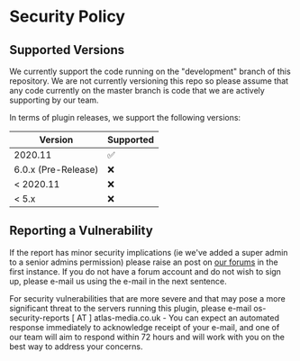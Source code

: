 # Security Policy

## Supported Versions

We currently support the code running on the "development" branch of this repository. We are not currently versioning this repo so please assume that any code currently on the master branch is code that we are actively supporting by our team. 

In terms of plugin releases, we support the following versions:

| Version | Supported          |
| ------- | ------------------ |
| 2020.11   | :white_check_mark: |
| 6.0.x (Pre-Release)  | :x:                |
| < 2020.11  | :x:                |
| < 5.x  | :x:                |

## Reporting a Vulnerability

If the report has minor security implications (ie we've added a super admin to a senior admins permission) please raise an post on [our forums](https://forum.totalfreedom.me/) in the first instance. If you do not have a forum account and do not wish to sign up, please e-mail us using the e-mail in the next sentence.

For security vulnerabilities that are more severe and that may pose a more significant threat to the servers running this plugin, please e-mail os-security-reports [ AT ] atlas-media.co.uk - You can expect an automated response immediately to acknowledge receipt of your e-mail, and one of our team will aim to respond within 72 hours and will work with you on the best way to address your concerns. 
